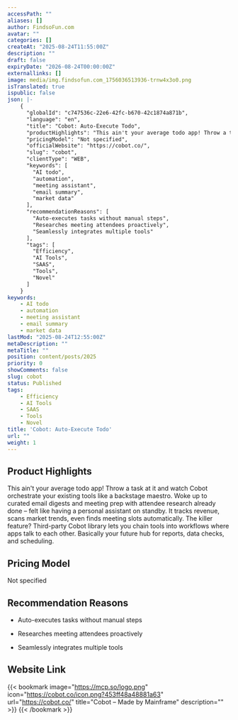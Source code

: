 ```yaml
---
accessPath: ""
aliases: []
author: FindsoFun.com
avatar: ""
categories: []
createAt: "2025-08-24T11:55:00Z"
description: ""
draft: false
expiryDate: "2026-08-24T00:00:00Z"
externallinks: []
image: media/img.findsofun.com_1756036513936-trnw4x3o0.png
isTranslated: true
ispublic: false
json: |-
    {
      "globalId": "c747536c-22e6-42fc-b670-42c1874a871b",
      "language": "en",
      "title": "Cobot: Auto-Execute Todo",
      "productHighlights": "This ain't your average todo app! Throw a task at it and watch Cobot orchestrate your existing tools like a backstage maestro. Woke up to curated email digests and meeting prep with attendee research already done – felt like having a personal assistant on standby. It tracks revenue, scans market trends, even finds meeting slots automatically. The killer feature? Third-party Cobot library lets you chain tools into workflows where apps talk to each other. Basically your future hub for reports, data checks, and scheduling.",
      "pricingModel": "Not specified",
      "officialWebsite": "https://cobot.co/",
      "slug": "cobot",
      "clientType": "WEB",
      "keywords": [
        "AI todo",
        "automation",
        "meeting assistant",
        "email summary",
        "market data"
      ],
      "recommendationReasons": [
        "Auto-executes tasks without manual steps",
        "Researches meeting attendees proactively",
        "Seamlessly integrates multiple tools"
      ],
      "tags": [
        "Efficiency",
        "AI Tools",
        "SAAS",
        "Tools",
        "Novel"
      ]
    }
keywords:
    - AI todo
    - automation
    - meeting assistant
    - email summary
    - market data
lastMod: "2025-08-24T12:55:00Z"
metaDescription: ""
metaTitle: ""
position: content/posts/2025
priority: 0
showComments: false
slug: cobot
status: Published
tags:
    - Efficiency
    - AI Tools
    - SAAS
    - Tools
    - Novel
title: 'Cobot: Auto-Execute Todo'
url: ""
weight: 1
---
```

## Product Highlights
This ain't your average todo app! Throw a task at it and watch Cobot orchestrate your existing tools like a backstage maestro. Woke up to curated email digests and meeting prep with attendee research already done – felt like having a personal assistant on standby. It tracks revenue, scans market trends, even finds meeting slots automatically. The killer feature? Third-party Cobot library lets you chain tools into workflows where apps talk to each other. Basically your future hub for reports, data checks, and scheduling.

## Pricing Model
<!--more-->Not specified

## Recommendation Reasons
- Auto-executes tasks without manual steps

- Researches meeting attendees proactively

- Seamlessly integrates multiple tools

## Website Link
{{< bookmark image="https://mcp.so/logo.png" icon="https://cobot.co/icon.png?453ff48a48881a63" url="https://cobot.co/" title="Cobot – Made by Mainframe" description="" >}}
{{< /bookmark >}}

